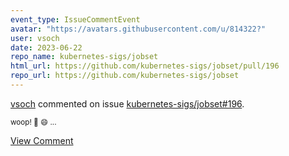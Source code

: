 ```yaml
---
event_type: IssueCommentEvent
avatar: "https://avatars.githubusercontent.com/u/814322?"
user: vsoch
date: 2023-06-22
repo_name: kubernetes-sigs/jobset
html_url: https://github.com/kubernetes-sigs/jobset/pull/196
repo_url: https://github.com/kubernetes-sigs/jobset
---
```


<a href='https://github.com/vsoch' target='_blank'>vsoch</a> commented on issue <a href='https://github.com/kubernetes-sigs/jobset/pull/196' target='_blank'>kubernetes-sigs/jobset#196</a>.

<small>woop! :turtle: :smile: ...</small>

<a href='https://github.com/kubernetes-sigs/jobset/pull/196' target='_blank'>View Comment</a>
